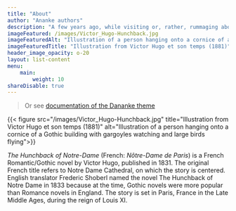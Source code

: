 ```yaml
---
title: "About"
author: "Ananke authors"
description: "A few years ago, while visiting or, rather, rummaging about Notre-Dame, the author of this book found, in an obscure nook of one of the towers, the following word, engraved by hand upon the wall: —ANANKE."
imageFeatured: /images/Victor_Hugo-Hunchback.jpg
imageFeaturedAlt: "Illustration of a person hanging onto a cornice of a Gothic building with gargoyles watching and large birds flying"
imageFeaturedTitle: "Illustration from Victor Hugo et son temps (1881)"
header_image_opacity: o-20
layout: list-content
menu:
    main:
        weight: 10
shareDisable: true
---
```


>Or see [documentation of the Dananke theme](README.md)

{{< figure src="/images/Victor_Hugo-Hunchback.jpg" title="Illustration from Victor Hugo et son temps (1881)" alt="Illustration of a person hanging onto a cornice of a Gothic building with gargoyles watching and large birds flying">}}

_The Hunchback of Notre-Dame_ (French: _Nôtre-Dame de Paris_) is a French Romantic/Gothic novel by Victor Hugo, published in 1831. The original French title refers to Notre Dame Cathedral, on which the story is centered. English translator Frederic Shoberl named the novel The Hunchback of Notre Dame in 1833 because at the time, Gothic novels were more popular than Romance novels in England. The story is set in Paris, France in the Late Middle Ages, during the reign of Louis XI.

